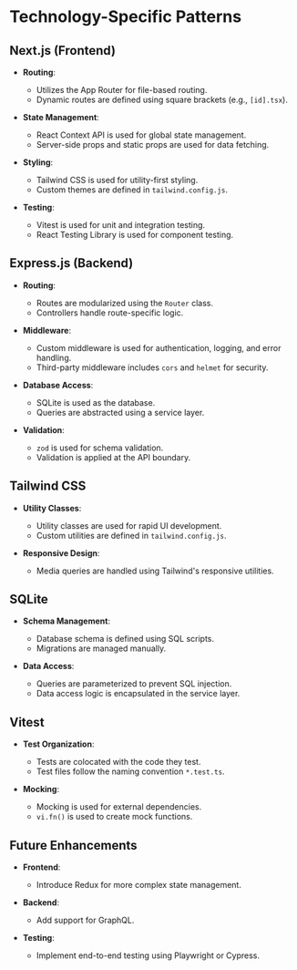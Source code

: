 # Technology-Specific Patterns

## Next.js (Frontend)

- **Routing**:
  - Utilizes the App Router for file-based routing.
  - Dynamic routes are defined using square brackets (e.g., `[id].tsx`).

- **State Management**:
  - React Context API is used for global state management.
  - Server-side props and static props are used for data fetching.

- **Styling**:
  - Tailwind CSS is used for utility-first styling.
  - Custom themes are defined in `tailwind.config.js`.

- **Testing**:
  - Vitest is used for unit and integration testing.
  - React Testing Library is used for component testing.

## Express.js (Backend)

- **Routing**:
  - Routes are modularized using the `Router` class.
  - Controllers handle route-specific logic.

- **Middleware**:
  - Custom middleware is used for authentication, logging, and error handling.
  - Third-party middleware includes `cors` and `helmet` for security.

- **Database Access**:
  - SQLite is used as the database.
  - Queries are abstracted using a service layer.

- **Validation**:
  - `zod` is used for schema validation.
  - Validation is applied at the API boundary.

## Tailwind CSS

- **Utility Classes**:
  - Utility classes are used for rapid UI development.
  - Custom utilities are defined in `tailwind.config.js`.

- **Responsive Design**:
  - Media queries are handled using Tailwind's responsive utilities.

## SQLite

- **Schema Management**:
  - Database schema is defined using SQL scripts.
  - Migrations are managed manually.

- **Data Access**:
  - Queries are parameterized to prevent SQL injection.
  - Data access logic is encapsulated in the service layer.

## Vitest

- **Test Organization**:
  - Tests are colocated with the code they test.
  - Test files follow the naming convention `*.test.ts`.

- **Mocking**:
  - Mocking is used for external dependencies.
  - `vi.fn()` is used to create mock functions.

## Future Enhancements

- **Frontend**:
  - Introduce Redux for more complex state management.

- **Backend**:
  - Add support for GraphQL.

- **Testing**:
  - Implement end-to-end testing using Playwright or Cypress.
